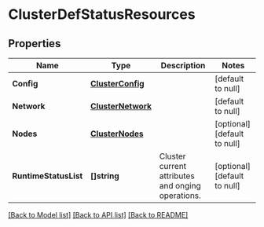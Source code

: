 # ClusterDefStatusResources

## Properties
Name | Type | Description | Notes
------------ | ------------- | ------------- | -------------
**Config** | [**ClusterConfig**](cluster_config.md) |  | [default to null]
**Network** | [**ClusterNetwork**](cluster_network.md) |  | [default to null]
**Nodes** | [**ClusterNodes**](cluster_nodes.md) |  | [optional] [default to null]
**RuntimeStatusList** | **[]string** | Cluster current attributes and onging operations. | [optional] [default to null]

[[Back to Model list]](../README.md#documentation-for-models) [[Back to API list]](../README.md#documentation-for-api-endpoints) [[Back to README]](../README.md)
